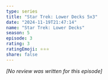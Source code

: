 ```yaml
---
type: series
title: "Star Trek: Lower Decks 5x3"
date: "2024-11-19T21:47:14"
name: "Star Trek: Lower Decks"
season: 5
episode: 3
rating: 3
ratingEmoji: ⭐️⭐️⭐️
share: false
---
```


*[No review was written for this episode]*
